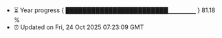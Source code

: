 - ⏳ Year progress { ████████████████████████▁▁▁▁▁▁ } 81.18 %
- ⏰ Updated on Fri, 24 Oct 2025 07:23:09 GMT

